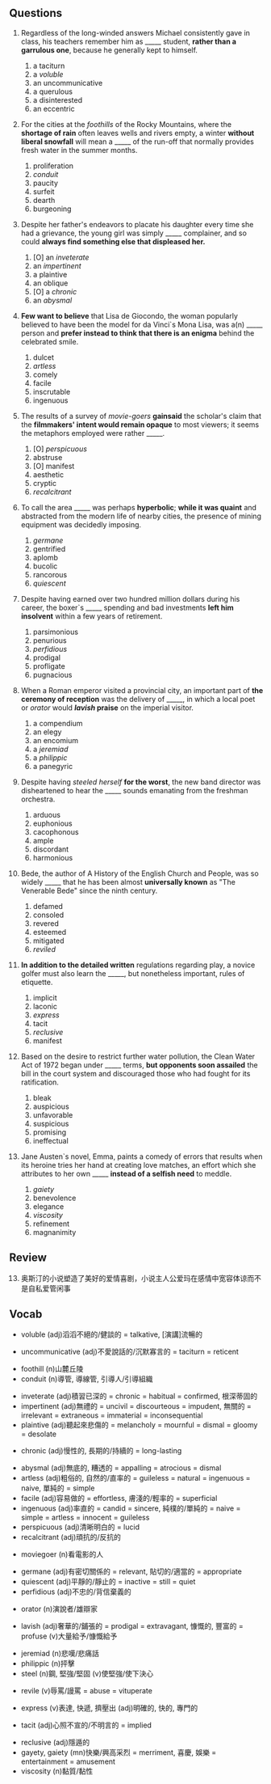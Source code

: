 ## Questions

1. Regardless of the long-winded answers Michael consistently gave in class, his teachers remember him as _____ student, **rather than a garrulous one**, because he generally kept to himself.
	1. a taciturn
	1. a *voluble*
	1. an uncommunicative
	1. a querulous
	1. a disinterested
	1. an eccentric

2. For the cities at the *foothills* of the Rocky Mountains, where the **shortage of rain** often leaves wells and rivers empty, a winter **without liberal snowfall** will mean a _____ of the run-off that normally provides fresh water in the summer months.
	1. proliferation
	1. *conduit*
	1. paucity
	1. surfeit
	1. dearth
	1. burgeoning

3. Despite her father's endeavors to placate his daughter every time she had a grievance, the young girl was simply _____ complainer, and so could **always find something else that displeased her.**
	1. [O] an *inveterate*
	1. an *impertinent*
	1. a plaintive
	1. an oblique
	1. [O] a *chronic*
	1. an *abysmal*

4. **Few want to believe** that Lisa de Giocondo, the woman popularly believed to have been the model for da Vinci`s Mona Lisa, was a(n) _____ person and **prefer instead to think that there is an enigma** behind the celebrated smile.
	1. dulcet
	1. *artless*
	1. comely
	1. facile
	1. inscrutable
	1. ingenuous

5. The results of a survey of *movie-goers* **gainsaid** the scholar's claim that the **filmmakers' intent would remain opaque** to most viewers; it seems the metaphors employed were rather _____.
	1. [O] *perspicuous*
	1. abstruse
	1. [O] manifest
	1. aesthetic
	1. cryptic
	1. *recalcitrant*

6. To call the area _____ was perhaps **hyperbolic**; **while it was quaint** and abstracted from the modern life of nearby cities, the presence of mining equipment was decidedly imposing.
	1. *germane*
	1. gentrified
	1. aplomb
	1. bucolic
	1. rancorous
	1. *quiescent*

7. Despite having earned over two hundred million dollars during his career, the boxer`s _____ spending and bad investments **left him insolvent** within a few years of retirement.
	1. parsimonious
	1. penurious
	1. *perfidious*
	1. prodigal
	1. profligate
	1. pugnacious

8. When a Roman emperor visited a provincial city, an important part of **the ceremony of reception** was the delivery of _____, in which a local poet or *orator* would ***lavish* praise** on the imperial visitor.
	1. a compendium
	1. an elegy
	1. an encomium
	1. a *jeremiad*
	1. a *philippic*
	1. a panegyric

9. Despite having *steeled herself* **for the worst**, the new band director was disheartened to hear the _____ sounds emanating from the freshman orchestra.
	1. arduous
	1. euphonious
	1. cacophonous
	1. ample
	1. discordant
	1. harmonious

10. Bede, the author of A History of the English Church and People, was so widely _____ that he has been almost **universally known** as "The Venerable Bede" since the ninth century.
	1. defamed
	1. consoled
	1. revered
	1. esteemed
	1. mitigated
	1. *reviled*

11. **In addition to the detailed written** regulations regarding play, a novice golfer must also learn the _____, but nonetheless important, rules of etiquette.
	1. implicit
	1. laconic
	1. *express*
	1. tacit
	1. *reclusive*
	1. manifest

12. Based on the desire to restrict further water pollution, the Clean Water Act of 1972 began under _____ terms, **but opponents soon assailed** the bill in the court system and discouraged those who had fought for its ratification.
	1. bleak
	1. auspicious
	1. unfavorable
	1. suspicious
	1. promising
	1. ineffectual

13. Jane Austen`s novel, Emma, paints a comedy of errors that results when its heroine tries her hand at creating love matches, an effort which she attributes to her own _____ **instead of a selfish need** to meddle.
	1. *gaiety*
	1. benevolence
	1. elegance
	1. *viscosity*
	1. refinement
	1. magnanimity

## Review
13. 奥斯汀的小说塑造了美好的爱情喜剧，小说主人公爱玛在感情中宽容体谅而不是自私爱管闲事

## Vocab
+ voluble (adj)滔滔不絕的/健談的 = talkative, [演講]流暢的
* uncommunicative (adj)不愛說話的/沉默寡言的 = taciturn = reticent
- foothill (n)山麓丘陵
- conduit (n)導管, 導線管, 引導人/引導組織
+ inveterate (adj)積習已深的 = chronic = habitual = confirmed, 根深蒂固的
+ impertinent (adj)無禮的 = uncivil = discourteous = impudent, 無關的 = irrelevant = extraneous = immaterial = inconsequential
+ plaintive (adj)聽起來悲傷的 = melancholy = mournful = dismal = gloomy = desolate
* chronic (adj)慢性的, 長期的/持續的 = long-lasting
+ abysmal (adj)無底的, 糟透的 = appalling = atrocious = dismal
+ artless (adj)粗俗的, 自然的/直率的 = guileless = natural = ingenuous = naive, 單純的 = simple
+ facile (adj)容易做的 = effortless, 膚淺的/輕率的 = superficial
+ ingenuous (adj)率直的 = candid = sincere, 純樸的/單純的 = naive = simple = artless = innocent = guileless
+ perspicuous (adj)清晰明白的 = lucid
+ recalcitrant (adj)頑抗的/反抗的
- moviegoer (n)看電影的人
+ germane (adj)有密切關係的 = relevant, 貼切的/適當的 = appropriate
+ quiescent (adj)平靜的/靜止的 = inactive = still = quiet
+ perfidious (adj)不忠的/背信棄義的
- orator (n)演說者/雄辯家
+ lavish (adj)奢華的/鋪張的 = prodigal = extravagant, 慷慨的, 豐富的 = profuse (v)大量給予/慷慨給予
- jeremiad (n)悲嘆/悲痛話
- philippic (n)抨擊
- steel (n)鋼, 堅強/堅固 (v)使堅強/使下決心
+ revile (v)辱罵/謾罵 = abuse = vituperate
* express (v)表達, 快遞, 擠壓出 (adj)明確的, 快的, 專門的
+ tacit (adj)心照不宣的/不明言的 = implied
- reclusive (adj)隱遁的
- gayety, gaiety (mn)快樂/興高采烈 = merriment, 喜慶, 娛樂 = entertainment = amusement
- viscosity (n)黏質/黏性